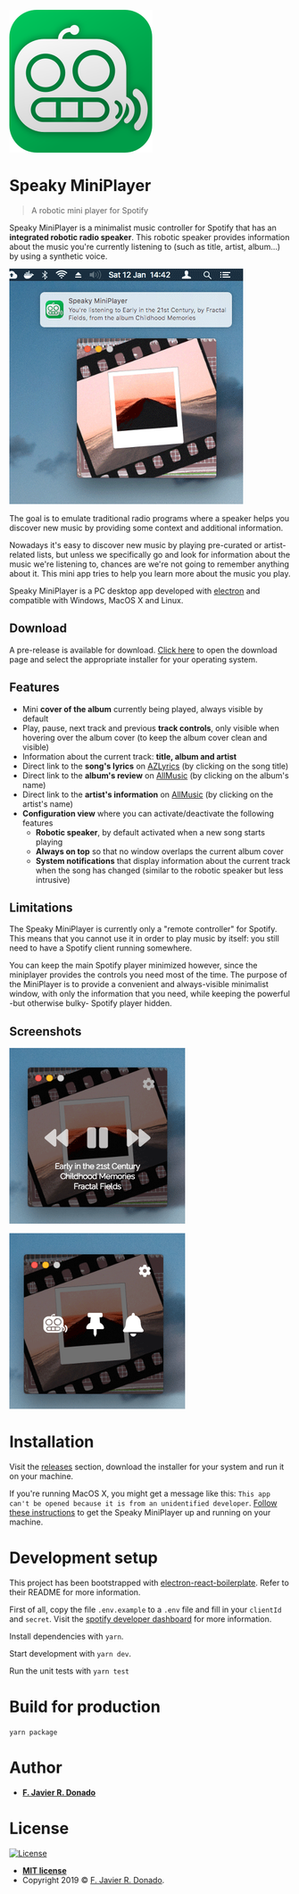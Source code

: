 ![Speaky MiniPlayer's Logo](https://github.com/fjrd84/speaky-miniplayer/raw/master/resources/icon.png)

# Speaky MiniPlayer

> A robotic mini player for Spotify

Speaky MiniPlayer is a minimalist music controller for Spotify that has an **integrated robotic radio speaker**. This robotic speaker provides information about the music you're currently listening to (such as title, artist, album...) by using a synthetic voice.

![Screenshot 01](https://github.com/fjrd84/speaky-miniplayer/raw/master/resources/screenshots/screenshot-01.png)

The goal is to emulate traditional radio programs where a speaker helps you discover new music by providing some context and additional information.

Nowadays it's easy to discover new music by playing pre-curated or artist-related lists, but unless we specifically go and look for information about the music we're listening to, chances are we're not going to remember anything about it. This mini app tries to help you learn more about the music you play.

Speaky MiniPlayer is a PC desktop app developed with [electron](https://electronjs.org/) and compatible with Windows, MacOS X and Linux.

## Download

A pre-release is available for download. [Click here](https://github.com/fjrd84/speaky-miniplayer/releases) to open the download page and select the appropriate installer for your operating system.

## Features

- Mini **cover of the album** currently being played, always visible by default
- Play, pause, next track and previous **track controls**, only visible when hovering over the album cover (to keep the album cover clean and visible)
- Information about the current track: **title, album and artist**
- Direct link to the **song's lyrics** on [AZLyrics](https://www.azlyrics.com/) (by clicking on the song title)
- Direct link to the **album's review** on [AllMusic](https://www.allmusic.com/) (by clicking on the album's name)
- Direct link to the **artist's information** on [AllMusic](https://www.allmusic.com/) (by clicking on the artist's name)
- **Configuration view** where you can activate/deactivate the following features
  - **Robotic speaker**, by default activated when a new song starts playing
  - **Always on top** so that no window overlaps the current album cover
  - **System notifications** that display information about the current track when the song has changed (similar to the robotic speaker but less intrusive)

## Limitations

The Speaky MiniPlayer is currently only a "remote controller" for Spotify. This means that you cannot use it in order to play music by itself: you still need to have a Spotify client running somewhere.

You can keep the main Spotify player minimized however, since the miniplayer provides the controls you need most of the time. The purpose of the MiniPlayer is to provide a convenient and always-visible minimalist window, with only the information that you need, while keeping the powerful -but otherwise bulky- Spotify player hidden.

## Screenshots

![On Hover](https://github.com/fjrd84/speaky-miniplayer/raw/master/resources/screenshots/screenshot-02.png)

![Configuration View](https://github.com/fjrd84/speaky-miniplayer/raw/master/resources/screenshots/screenshot-03.png)

# Installation

Visit the [releases](https://github.com/fjrd84/speaky-miniplayer/releases) section, download the installer for your system and run it on your machine.

If you're running MacOS X, you might get a message like this: `This app can't be opened because it is from an unidentified developer`. [Follow these instructions](https://truefire.zendesk.com/hc/en-us/articles/200200566-Open-Program-from-Unidentified-Developer-Mac-) to get the Speaky MiniPlayer up and running on your machine.

# Development setup

This project has been bootstrapped with [electron-react-boilerplate](https://github.com/electron-react-boilerplate/electron-react-boilerplate). Refer to their README for more information.

First of all, copy the file `.env.example` to a `.env` file and fill in your `clientId` and `secret`. Visit the [spotify developer dashboard](https://developer.spotify.com/dashboard/applications) for more information.

Install dependencies with `yarn`.

Start development with `yarn dev`.

Run the unit tests with `yarn test`

# Build for production

`yarn package`

# Author

- [**F. Javier R. Donado**](https://www.jdonado.com)

# License

[![License](http://img.shields.io/:license-mit-blue.svg?style=flat-square)](http://badges.mit-license.org)

- **[MIT license](http://opensource.org/licenses/mit-license.php)**
- Copyright 2019 © <a href="https://www.jdonado.com" target="_blank">F. Javier R. Donado</a>.
